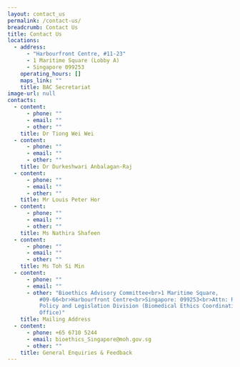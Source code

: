 ```yaml
---
layout: contact_us
permalink: /contact-us/
breadcrumb: Contact Us
title: Contact Us
locations:
  - address:
      - "Harbourfront Centre, #11-23"
      - 1 Maritime Square (Lobby A)
      - Singapore 099253
    operating_hours: []
    maps_link: ""
    title: BAC Secretariat
image-url: null
contacts:
  - content:
      - phone: ""
      - email: ""
      - other: ""
    title: Dr Tiong Wei Wei
  - content:
      - phone: ""
      - email: ""
      - other: ""
    title: Dr Durkeshwari Anbalagan-Raj
  - content:
      - phone: ""
      - email: ""
      - other: ""
    title: Mr Louis Peter Hor
  - content:
      - phone: ""
      - email: ""
      - other: ""
    title: Ms Nathira Shafeen
  - content:
      - phone: ""
      - email: ""
      - other: ""
    title: Ms Toh Si Min
  - content:
      - phone: ""
      - email: ""
      - other: "Bioethics Advisory Committee<br>1 Maritime Square,
          #09-66<br>Harbourfront Centre<br>Singapore: 099253<br>Attn: Regulatory
          Policy and Legislation Division (Biomedical Ethics Coordinating
          Office)"
    title: Mailing Address
  - content:
      - phone: +65 6710 5244
      - email: bioethics_Singapore@moh.gov.sg
      - other: ""
    title: General Enquiries & Feedback
---
```

